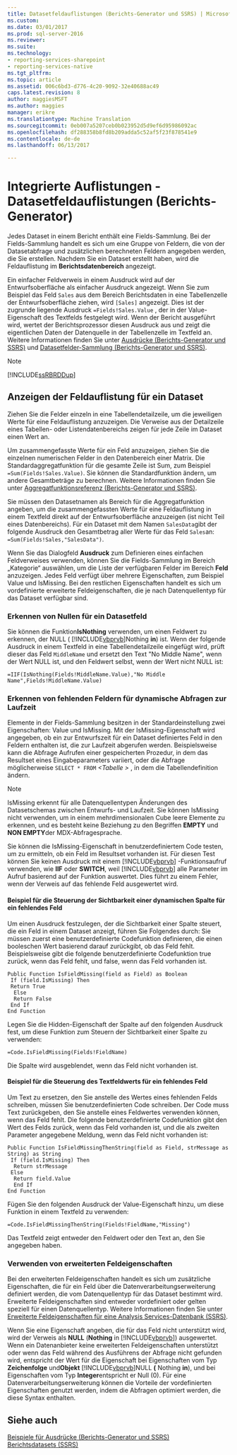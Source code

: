 ```yaml
---
title: Datasetfeldauflistungen (Berichts-Generator und SSRS) | Microsoft Docs
ms.custom: 
ms.date: 03/01/2017
ms.prod: sql-server-2016
ms.reviewer: 
ms.suite: 
ms.technology:
- reporting-services-sharepoint
- reporting-services-native
ms.tgt_pltfrm: 
ms.topic: article
ms.assetid: 006c6bd3-d776-4c20-9092-32e40688ac49
caps.latest.revision: 8
author: maggiesMSFT
ms.author: maggies
manager: erikre
ms.translationtype: Machine Translation
ms.sourcegitcommit: 0eb007a5207ceb0b023952d5d9ef6d95986092ac
ms.openlocfilehash: df288358b8fd8b209adda5c52af5f23f878541e9
ms.contentlocale: de-de
ms.lasthandoff: 06/13/2017

---
```

# <a name="built-in-collections---dataset-fields-collection-references-report-builder"></a>Integrierte Auflistungen - Datasetfeldauflistungen (Berichts-Generator)
  Jedes Dataset in einem Bericht enthält eine Fields-Sammlung. Bei der Fields-Sammlung handelt es sich um eine Gruppe von Feldern, die von der Datasetabfrage und zusätzlichen berechneten Feldern angegeben werden, die Sie erstellen. Nachdem Sie ein Dataset erstellt haben, wird die Feldauflistung im **Berichtsdatenbereich** angezeigt.  
  
 Ein einfacher Feldverweis in einem Ausdruck wird auf der Entwurfsoberfläche als einfacher Ausdruck angezeigt. Wenn Sie zum Beispiel das Feld `Sales` aus dem Bereich Berichtsdaten in eine Tabellenzelle der Entwurfsoberfläche ziehen, wird `[Sales]` angezeigt. Dies ist der zugrunde liegende Ausdruck `=Fields!Sales.Value` , der in der Value-Eigenschaft des Textfelds festgelegt wird. Wenn der Bericht ausgeführt wird, wertet der Berichtsprozessor diesen Ausdruck aus und zeigt die eigentlichen Daten der Datenquelle in der Tabellenzelle im Textfeld an. Weitere Informationen finden Sie unter [Ausdrücke &#40;Berichts-Generator und SSRS&#41;](../../reporting-services/report-design/expressions-report-builder-and-ssrs.md) und [Datasetfelder-Sammlung &#40;Berichts-Generator und SSRS&#41;](../../reporting-services/report-data/dataset-fields-collection-report-builder-and-ssrs.md).  
  
> [!NOTE]  
>  [!INCLUDE[ssRBRDDup](../../includes/ssrbrddup-md.md)]  
  
## <a name="displaying-the-field-collection-for-a-dataset"></a>Anzeigen der Feldauflistung für ein Dataset  
 Ziehen Sie die Felder einzeln in eine Tabellendetailzeile, um die jeweiligen Werte für eine Feldauflistung anzuzeigen. Die Verweise aus der Detailzeile eines Tabellen- oder Listendatenbereichs zeigen für jede Zeile im Dataset einen Wert an.  
  
 Um zusammengefasste Werte für ein Feld anzuzeigen, ziehen Sie die einzelnen numerischen Felder in den Datenbereich einer Matrix. Die Standardaggregatfunktion für die gesamte Zeile ist Sum, zum Beispiel `=Sum(Fields!Sales.Value)`. Sie können die Standardfunktion ändern, um andere Gesamtbeträge zu berechnen. Weitere Informationen finden Sie unter [Aggregatfunktionsreferenz &#40;Berichts-Generator und SSRS&#41;](../../reporting-services/report-design/report-builder-functions-aggregate-functions-reference.md).  
  
 Sie müssen den Datasetnamen als Bereich für die Aggregatfunktion angeben, um die zusammengefassten Werte für eine Feldauflistung in einem Textfeld direkt auf der Entwurfsoberfläche anzuzeigen (ist nicht Teil eines Datenbereichs). Für ein Dataset mit dem Namen `SalesData`gibt der folgende Ausdruck den Gesamtbetrag aller Werte für das Feld `Sales`an: `=Sum(Fields!Sales,"SalesData")`.  
  
 Wenn Sie das Dialogfeld **Ausdruck** zum Definieren eines einfachen Feldverweises verwenden, können Sie die Fields-Sammlung im Bereich „Kategorie“ auswählen, um die Liste der verfügbaren Felder im Bereich **Feld** anzuzeigen. Jedes Feld verfügt über mehrere Eigenschaften, zum Beispiel Value und IsMissing. Bei den restlichen Eigenschaften handelt es sich um vordefinierte erweiterte Feldeigenschaften, die je nach Datenquellentyp für das Dataset verfügbar sind.  
  
### <a name="detecting-nulls-for-a-dataset-field"></a>Erkennen von Nullen für ein Datasetfeld  
 Sie können die Funktion**IsNothing** verwenden, um einen Feldwert zu erkennen, der NULL ( [!INCLUDE[vbprvb](../../includes/vbprvb-md.md)]Nothing **in**) ist. Wenn der folgende Ausdruck in einem Textfeld in eine Tabellendetailzeile eingefügt wird, prüft dieser das Feld `MiddleName` und ersetzt den Text "No Middle Name", wenn der Wert NULL ist, und den Feldwert selbst, wenn der Wert nicht NULL ist:  
  
 `=IIF(IsNothing(Fields!MiddleName.Value),"No Middle Name",Fields!MiddleName.Value)`  
  
### <a name="detecting-missing-fields-for-dynamic-queries-at-run-time"></a>Erkennen von fehlenden Feldern für dynamische Abfragen zur Laufzeit  
 Elemente in der Fields-Sammlung besitzen in der Standardeinstellung zwei Eigenschaften: Value und IsMissing. Mit der IsMissing-Eigenschaft wird angegeben, ob ein zur Entwurfszeit für ein Dataset definiertes Feld in den Feldern enthalten ist, die zur Laufzeit abgerufen werden. Beispielsweise kann die Abfrage Aufrufen einer gespeicherten Prozedur, in dem das Resultset eines Eingabeparameters variiert, oder die Abfrage möglicherweise `SELECT * FROM`  *\<Tabelle >* , in dem die Tabellendefinition ändern.  
  
> [!NOTE]  
>  IsMissing erkennt für alle Datenquellentypen Änderungen des Datasetschemas zwischen Entwurfs- und Laufzeit. Sie können IsMissing nicht verwenden, um in einem mehrdimensionalen Cube leere Elemente zu erkennen, und es besteht keine Beziehung zu den Begriffen **EMPTY** und **NON EMPTY**der MDX-Abfragesprache.  
  
 Sie können die IsMissing-Eigenschaft in benutzerdefiniertem Code testen, um zu ermitteln, ob ein Feld im Resultset vorhanden ist. Für diesen Test können Sie keinen Ausdruck mit einem [!INCLUDE[vbprvb](../../includes/vbprvb-md.md)] -Funktionsaufruf verwenden, wie **IIF** oder **SWITCH**, weil [!INCLUDE[vbprvb](../../includes/vbprvb-md.md)] alle Parameter im Aufruf basierend auf der Funktion auswertet. Dies führt zu einem Fehler, wenn der Verweis auf das fehlende Feld ausgewertet wird.  
  
#### <a name="example-for-controlling-the-visibility-of-a-dynamic-column-for-a-missing-field"></a>Beispiel für die Steuerung der Sichtbarkeit einer dynamischen Spalte für ein fehlendes Feld  
 Um einen Ausdruck festzulegen, der die Sichtbarkeit einer Spalte steuert, die ein Feld in einem Dataset anzeigt, führen Sie Folgendes durch: Sie müssen zuerst eine benutzerdefinierte Codefunktion definieren, die einen booleschen Wert basierend darauf zurückgibt, ob das Feld fehlt. Beispielsweise gibt die folgende benutzerdefinierte Codefunktion true zurück, wenn das Feld fehlt, und false, wenn das Feld vorhanden ist.  
  
```  
Public Function IsFieldMissing(field as Field) as Boolean  
 If (field.IsMissing) Then  
 Return True  
  Else   
  Return False  
 End If  
End Function  
```  
  
 Legen Sie die Hidden-Eigenschaft der Spalte auf den folgenden Ausdruck fest, um diese Funktion zum Steuern der Sichtbarkeit einer Spalte zu verwenden:  
  
 `=Code.IsFieldMissing(Fields!FieldName)`  
  
 Die Spalte wird ausgeblendet, wenn das Feld nicht vorhanden ist.  
  
#### <a name="example-for-controlling-the-text-box-value-for-a-missing-field"></a>Beispiel für die Steuerung des Textfeldwerts für ein fehlendes Feld  
 Um Text zu ersetzen, den Sie anstelle des Wertes eines fehlenden Felds schreiben, müssen Sie benutzerdefinierten Code schreiben. Der Code muss Text zurückgeben, den Sie anstelle eines Feldwertes verwenden können, wenn das Feld fehlt. Die folgende benutzerdefinierte Codefunktion gibt den Wert des Felds zurück, wenn das Feld vorhanden ist, und die als zweiten Parameter angegebene Meldung, wenn das Feld nicht vorhanden ist:  
  
```  
Public Function IsFieldMissingThenString(field as Field, strMessage as String) as String  
 If (field.IsMissing) Then  
  Return strMessage  
 Else   
  Return field.Value  
  End If  
End Function  
```  
  
 Fügen Sie den folgenden Ausdruck der Value-Eigenschaft hinzu, um diese Funktion in einem Textfeld zu verwenden:  
  
 `=Code.IsFieldMissingThenString(Fields!FieldName,"Missing")`  
  
 Das Textfeld zeigt entweder den Feldwert oder den Text an, den Sie angegeben haben.  
  
### <a name="using-extended-field-properties"></a>Verwenden von erweiterten Feldeigenschaften  
 Bei den erweiterten Feldeigenschaften handelt es sich um zusätzliche Eigenschaften, die für ein Feld über die Datenverarbeitungserweiterung definiert werden, die vom Datenquellentyp für das Dataset bestimmt wird. Erweiterte Feldeigenschaften sind entweder vordefiniert oder gelten speziell für einen Datenquellentyp. Weitere Informationen finden Sie unter [Erweiterte Feldeigenschaften für eine Analysis Services-Datenbank &#40;SSRS&#41;](../../reporting-services/report-data/extended-field-properties-for-an-analysis-services-database-ssrs.md).  
  
 Wenn Sie eine Eigenschaft angeben, die für das Feld nicht unterstützt wird, wird der Verweis als **NULL** (**Nothing** in [!INCLUDE[vbprvb](../../includes/vbprvb-md.md)]) ausgewertet. Wenn ein Datenanbieter keine erweiterten Feldeigenschaften unterstützt oder wenn das Feld während des Ausführens der Abfrage nicht gefunden wird, entspricht der Wert für die Eigenschaft bei Eigenschaften vom Typ **Zeichenfolge** und**Objekt** [!INCLUDE[vbprvb](../../includes/vbprvb-md.md)]NULL **(** Nothing **in**), und bei Eigenschaften vom Typ **Integer**entspricht er Null (0). Für eine Datenverarbeitungserweiterung können die Vorteile der vordefinierten Eigenschaften genutzt werden, indem die Abfragen optimiert werden, die diese Syntax enthalten.  
  
## <a name="see-also"></a>Siehe auch  
 [Beispiele für Ausdrücke &#40;Berichts-Generator und SSRS&#41;](../../reporting-services/report-design/expression-examples-report-builder-and-ssrs.md)   
 [Berichtsdatasets &#40;SSRS&#41;](../../reporting-services/report-data/report-datasets-ssrs.md)  
  
  
